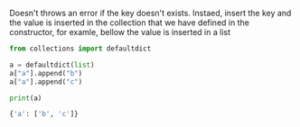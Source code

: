 Doesn't throws an error if the key doesn't exists.
Instaed, insert the key and the value is inserted in the collection that we have defined in the constructor, for examle, bellow the value is inserted in a list

```python
from collections import defaultdict

a = defaultdict(list)
a["a"].append("b")
a["a"].append("c")

print(a)

{'a': ['b', 'c']}
```